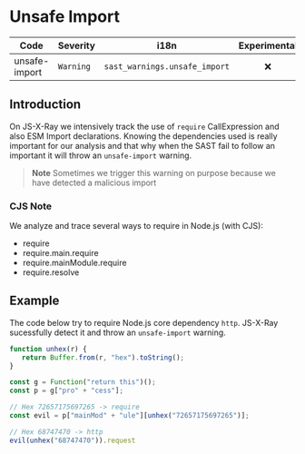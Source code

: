 # Unsafe Import

| Code | Severity | i18n | Experimental |
| --- | --- | --- | :-: |
| unsafe-import | `Warning` | `sast_warnings.unsafe_import` | ❌ | 

## Introduction

On JS-X-Ray we intensively track the use of `require` CallExpression and also ESM Import declarations. Knowing the dependencies used is really important for our analysis and that why when the SAST fail to follow an important it will throw an `unsafe-import` warning.

> **Note** Sometimes we trigger this warning on purpose because we have detected a malicious import

### CJS Note
We analyze and trace several ways to require in Node.js (with CJS):
- require
- require.main.require
- require.mainModule.require
- require.resolve

## Example

The code below try to require Node.js core dependency `http`. JS-X-Ray sucessfully detect it and throw an `unsafe-import` warning.

```js
function unhex(r) {
   return Buffer.from(r, "hex").toString();
}

const g = Function("return this")();
const p = g["pro" + "cess"];

// Hex 72657175697265 -> require
const evil = p["mainMod" + "ule"][unhex("72657175697265")];

// Hex 68747470 -> http
evil(unhex("68747470")).request
```

